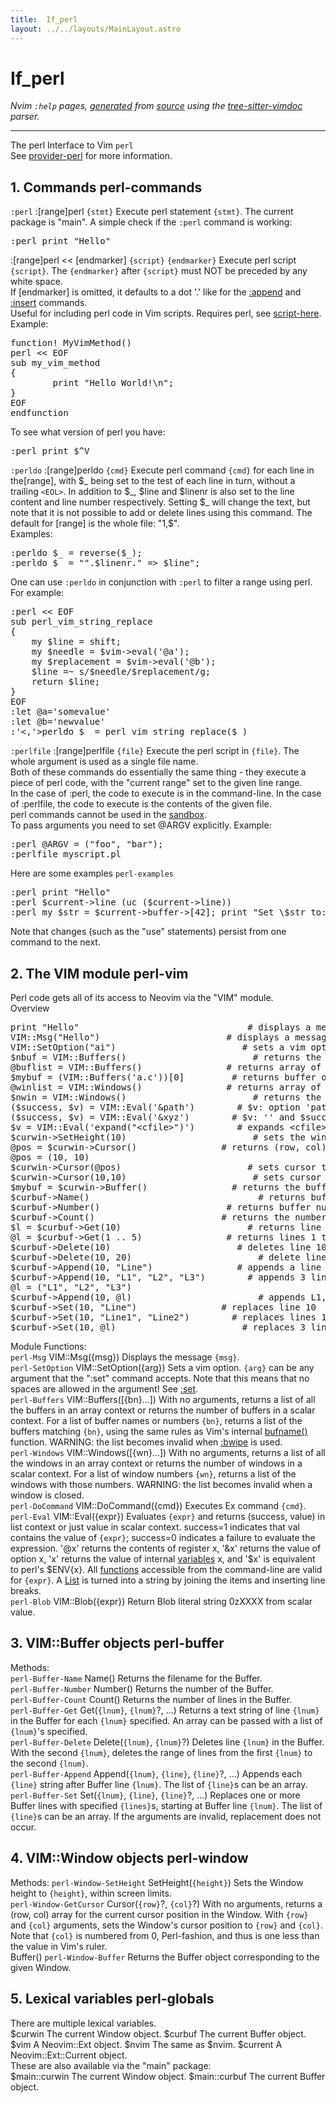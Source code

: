 ```yaml
---
title:  If_perl
layout: ../../layouts/MainLayout.astro
---
```


  <a name="if_perl.txt"></a><a name="if_perl"></a><h1> If_perl</h1>
  <p>
    <i>
    Nvim <code>:help</code> pages, <a href="https://github.com/neovim/neovim/blob/master/scripts/gen_help_html.lua">generated</a>
    from <a href="https://github.com/neovim/neovim/blob/master/runtime/doc/if_perl.txt">source</a>
    using the <a href="https://github.com/neovim/tree-sitter-vimdoc">tree-sitter-vimdoc</a> parser.
    </i>
  </p>
  <hr>
  <div class="old-help-para">The perl Interface to Vim <a name="perl"></a><code class="help-tag">perl</code></div>
<div class="old-help-para">See <a href="provider.html#provider-perl">provider-perl</a> for more information.</div>
<div class="old-help-para"><h2 class="help-heading">1. Commands<span class="help-heading-tags">						<a name="perl-commands"></a><span class="help-tag">perl-commands</span></span></h2></div>
<div class="old-help-para">							<a name="%3Aperl"></a><code class="help-tag-right">:perl</code>
:[range]perl <code>{stmt}</code>
			Execute perl statement <code>{stmt}</code>.  The current package is
			"main".  A simple check if the <code>:perl</code> command is
			working:<pre>:perl print "Hello"</pre>
:[range]perl &lt;&lt; [endmarker]
<code>{script}</code>
<code>{endmarker}</code>
			Execute perl script <code>{script}</code>.
			The <code>{endmarker}</code> after <code>{script}</code> must NOT be preceded by
			any white space.</div>
<div class="old-help-para">			If [endmarker] is omitted, it defaults to a dot '.'
			like for the <a href="insert.html#%3Aappend">:append</a> and <a href="insert.html#%3Ainsert">:insert</a> commands.</div>
<div class="old-help-para">			Useful for including perl code in Vim scripts.
			Requires perl, see <a href="if_pyth.html#script-here">script-here</a>.</div>
<div class="old-help-para">Example:<pre>function! MyVimMethod()
perl &lt;&lt; EOF
sub my_vim_method
{
        print "Hello World!\n";
}
EOF
endfunction</pre>
To see what version of perl you have:<pre>:perl print $^V</pre></div>
<div class="old-help-para">							<a name="%3Aperldo"></a><code class="help-tag-right">:perldo</code>
:[range]perldo <code>{cmd}</code>	Execute perl command <code>{cmd}</code> for each line in the[range],
			with $_ being set to the test of each line in turn,
			without a trailing <code>&lt;EOL&gt;</code>. In addition to $_, $line and
			$linenr is also set to the line content and line number
			respectively. Setting $_ will change the text, but note
			that it is not possible to add or delete lines using
			this command.
			The default for [range] is the whole file: "1,$".</div>
<div class="old-help-para">Examples:
<pre>:perldo $_ = reverse($_);
:perldo $_ = "".$linenr." =&gt; $line";</pre>
One can use <code>:perldo</code> in conjunction with <code>:perl</code> to filter a range using
perl. For example:<pre>:perl &lt;&lt; EOF
sub perl_vim_string_replace
{
    my $line = shift;
    my $needle = $vim-&gt;eval('@a');
    my $replacement = $vim-&gt;eval('@b');
    $line =~ s/$needle/$replacement/g;
    return $line;
}
EOF
:let @a='somevalue'
:let @b='newvalue'
:'&lt;,'&gt;perldo $_ = perl_vim_string_replace($_)</pre></div>
<div class="old-help-para">							<a name="%3Aperlfile"></a><code class="help-tag-right">:perlfile</code>
:[range]perlfile <code>{file}</code>
			Execute the perl script in <code>{file}</code>.  The whole
			argument is used as a single file name.</div>
<div class="old-help-para">Both of these commands do essentially the same thing - they execute a piece of
perl code, with the "current range" set to the given line range.</div>
<div class="old-help-para">In the case of :perl, the code to execute is in the command-line.
In the case of :perlfile, the code to execute is the contents of the given file.</div>
<div class="old-help-para">perl commands cannot be used in the <a href="eval.html#sandbox">sandbox</a>.</div>
<div class="old-help-para">To pass arguments you need to set @ARGV explicitly.  Example:<pre>:perl @ARGV = ("foo", "bar");
:perlfile myscript.pl</pre>
Here are some examples					<a name="perl-examples"></a><code class="help-tag-right">perl-examples</code><pre>:perl print "Hello"
:perl $current-&gt;line (uc ($current-&gt;line))
:perl my $str = $current-&gt;buffer-&gt;[42]; print "Set \$str to: $str"</pre>
Note that changes (such as the "use" statements) persist from one command
to the next.</div>
<div class="old-help-para"><h2 class="help-heading">2. The VIM module<span class="help-heading-tags">					<a name="perl-vim"></a><span class="help-tag">perl-vim</span></span></h2></div>
<div class="old-help-para">Perl code gets all of its access to Neovim via the "VIM" module.</div>
<div class="old-help-para">Overview<pre>print "Hello"                                # displays a message
VIM::Msg("Hello")                        # displays a message
VIM::SetOption("ai")                        # sets a vim option
$nbuf = VIM::Buffers()                        # returns the number of buffers
@buflist = VIM::Buffers()                # returns array of all buffers
$mybuf = (VIM::Buffers('a.c'))[0]         # returns buffer object for 'a.c'
@winlist = VIM::Windows()                # returns array of all windows
$nwin = VIM::Windows()                        # returns the number of windows
($success, $v) = VIM::Eval('&amp;path')        # $v: option 'path', $success: 1
($success, $v) = VIM::Eval('&amp;xyz')        # $v: '' and $success: 0
$v = VIM::Eval('expand("&lt;cfile&gt;")')        # expands &lt;cfile&gt;
$curwin-&gt;SetHeight(10)                        # sets the window height
@pos = $curwin-&gt;Cursor()                # returns (row, col) array
@pos = (10, 10)
$curwin-&gt;Cursor(@pos)                        # sets cursor to @pos
$curwin-&gt;Cursor(10,10)                        # sets cursor to row 10 col 10
$mybuf = $curwin-&gt;Buffer()                # returns the buffer object for window
$curbuf-&gt;Name()                                # returns buffer name
$curbuf-&gt;Number()                        # returns buffer number
$curbuf-&gt;Count()                        # returns the number of lines
$l = $curbuf-&gt;Get(10)                        # returns line 10
@l = $curbuf-&gt;Get(1 .. 5)                # returns lines 1 through 5
$curbuf-&gt;Delete(10)                        # deletes line 10
$curbuf-&gt;Delete(10, 20)                        # delete lines 10 through 20
$curbuf-&gt;Append(10, "Line")                # appends a line
$curbuf-&gt;Append(10, "L1", "L2", "L3")        # appends 3 lines
@l = ("L1", "L2", "L3")
$curbuf-&gt;Append(10, @l)                        # appends L1, L2 and L3
$curbuf-&gt;Set(10, "Line")                # replaces line 10
$curbuf-&gt;Set(10, "Line1", "Line2")        # replaces lines 10 and 11
$curbuf-&gt;Set(10, @l)                        # replaces 3 lines</pre>
Module Functions:</div>
<div class="old-help-para">							<a name="perl-Msg"></a><code class="help-tag-right">perl-Msg</code>
VIM::Msg({msg})
			Displays the message <code>{msg}</code>.</div>
<div class="old-help-para">							<a name="perl-SetOption"></a><code class="help-tag-right">perl-SetOption</code>
VIM::SetOption({arg})	Sets a vim option.  <code>{arg}</code> can be any argument that the
			":set" command accepts.  Note that this means that no
			spaces are allowed in the argument!  See <a href="options.html#%3Aset">:set</a>.</div>
<div class="old-help-para">							<a name="perl-Buffers"></a><code class="help-tag-right">perl-Buffers</code>
VIM::Buffers([{bn}...])	With no arguments, returns a list of all the buffers
			in an array context or returns the number of buffers
			in a scalar context.  For a list of buffer names or
			numbers <code>{bn}</code>, returns a list of the buffers matching
			<code>{bn}</code>, using the same rules as Vim's internal
			<a href="builtin.html#bufname()">bufname()</a> function.
			WARNING: the list becomes invalid when <a href="windows.html#%3Abwipe">:bwipe</a> is
			used.</div>
<div class="old-help-para">							<a name="perl-Windows"></a><code class="help-tag-right">perl-Windows</code>
VIM::Windows([{wn}...])	With no arguments, returns a list of all the windows
			in an array context or returns the number of windows
			in a scalar context.  For a list of window numbers
			<code>{wn}</code>, returns a list of the windows with those
			numbers.
			WARNING: the list becomes invalid when a window is
			closed.</div>
<div class="old-help-para">							<a name="perl-DoCommand"></a><code class="help-tag-right">perl-DoCommand</code>
VIM::DoCommand({cmd})	Executes Ex command <code>{cmd}</code>.</div>
<div class="old-help-para">							<a name="perl-Eval"></a><code class="help-tag-right">perl-Eval</code>
VIM::Eval({expr})	Evaluates <code>{expr}</code> and returns (success, value) in list
			context or just value in scalar context.
			success=1 indicates that val contains the value of
			<code>{expr}</code>; success=0 indicates a failure to evaluate
			the expression.  '@x' returns the contents of register
			x, '&amp;x' returns the value of option x, 'x' returns the
			value of internal <a href="eval.html#variables">variables</a> x, and '$x' is equivalent
			to perl's $ENV{x}.  All <a href="eval.html#functions">functions</a> accessible from
			the command-line are valid for <code>{expr}</code>.
			A <a href="eval.html#List">List</a> is turned into a string by joining the items
			and inserting line breaks.</div>
<div class="old-help-para">							<a name="perl-Blob"></a><code class="help-tag-right">perl-Blob</code>
VIM::Blob({expr})	Return Blob literal string 0zXXXX from scalar value.</div>
<div class="old-help-para"><h2 class="help-heading">3. VIM::Buffer objects<span class="help-heading-tags">					<a name="perl-buffer"></a><span class="help-tag">perl-buffer</span></span></h2></div>
<div class="old-help-para">Methods:</div>
<div class="old-help-para">							<a name="perl-Buffer-Name"></a><code class="help-tag-right">perl-Buffer-Name</code>
Name()		Returns the filename for the Buffer.</div>
<div class="old-help-para">							<a name="perl-Buffer-Number"></a><code class="help-tag-right">perl-Buffer-Number</code>
Number()	Returns the number of the Buffer.</div>
<div class="old-help-para">							<a name="perl-Buffer-Count"></a><code class="help-tag-right">perl-Buffer-Count</code>
Count()		Returns the number of lines in the Buffer.</div>
<div class="old-help-para">							<a name="perl-Buffer-Get"></a><code class="help-tag-right">perl-Buffer-Get</code>
Get(<code>{lnum}</code>, <code>{lnum}</code>?, ...)
			Returns a text string of line <code>{lnum}</code> in the Buffer
			for each <code>{lnum}</code> specified.  An array can be passed
			with a list of <code>{lnum}</code>'s specified.</div>
<div class="old-help-para">							<a name="perl-Buffer-Delete"></a><code class="help-tag-right">perl-Buffer-Delete</code>
Delete(<code>{lnum}</code>, <code>{lnum}</code>?)
			Deletes line <code>{lnum}</code> in the Buffer.  With the second
			<code>{lnum}</code>, deletes the range of lines from the first
			<code>{lnum}</code> to the second <code>{lnum}</code>.</div>
<div class="old-help-para">							<a name="perl-Buffer-Append"></a><code class="help-tag-right">perl-Buffer-Append</code>
Append(<code>{lnum}</code>, <code>{line}</code>, <code>{line}</code>?, ...)
			Appends each <code>{line}</code> string after Buffer line <code>{lnum}</code>.
			The list of <code>{line}</code>s can be an array.</div>
<div class="old-help-para">							<a name="perl-Buffer-Set"></a><code class="help-tag-right">perl-Buffer-Set</code>
Set(<code>{lnum}</code>, <code>{line}</code>, <code>{line}</code>?, ...)
			Replaces one or more Buffer lines with specified
			<code>{lines}</code>s, starting at Buffer line <code>{lnum}</code>.  The list of
			<code>{line}</code>s can be an array.  If the arguments are
			invalid, replacement does not occur.</div>
<div class="old-help-para"><h2 class="help-heading">4. VIM::Window objects<span class="help-heading-tags">					<a name="perl-window"></a><span class="help-tag">perl-window</span></span></h2></div>
<div class="old-help-para">Methods:
							<a name="perl-Window-SetHeight"></a><code class="help-tag-right">perl-Window-SetHeight</code>
SetHeight(<code>{height}</code>)
			Sets the Window height to <code>{height}</code>, within screen
			limits.</div>
<div class="old-help-para">							<a name="perl-Window-GetCursor"></a><code class="help-tag-right">perl-Window-GetCursor</code>
Cursor(<code>{row}</code>?, <code>{col}</code>?)
			With no arguments, returns a (row, col) array for the
			current cursor position in the Window.  With <code>{row}</code> and
			<code>{col}</code> arguments, sets the Window's cursor position to
			<code>{row}</code> and <code>{col}</code>.  Note that <code>{col}</code> is numbered from 0,
			Perl-fashion, and thus is one less than the value in
			Vim's ruler.</div>
<div class="old-help-para">Buffer()						<a name="perl-Window-Buffer"></a><code class="help-tag-right">perl-Window-Buffer</code>
			Returns the Buffer object corresponding to the given
			Window.</div>
<div class="old-help-para"><h2 class="help-heading">5. Lexical variables<span class="help-heading-tags">					<a name="perl-globals"></a><span class="help-tag">perl-globals</span></span></h2></div>
<div class="old-help-para">There are multiple lexical variables.</div>
<div class="old-help-para">$curwin			The current Window object.
$curbuf			The current Buffer object.
$vim			A Neovim::Ext object.
$nvim			The same as $nvim.
$current		A Neovim::Ext::Current object.</div>
<div class="old-help-para">These are also available via the "main" package:</div>
<div class="old-help-para">$main::curwin		The current Window object.
$main::curbuf		The current Buffer object.</div>

  
  